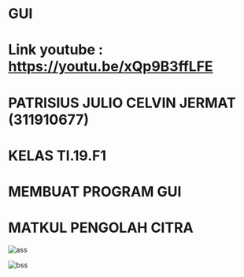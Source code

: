 # GUI
# Link youtube : https://youtu.be/xQp9B3ffLFE

# PATRISIUS JULIO CELVIN JERMAT (311910677)
# KELAS TI.19.F1
# MEMBUAT PROGRAM GUI
# MATKUL PENGOLAH CITRA

![ass](https://user-images.githubusercontent.com/81411450/117526083-f6a3ba80-afec-11eb-9c7e-9212d9881c33.png)

![bss](https://user-images.githubusercontent.com/81411450/117526114-1f2bb480-afed-11eb-8541-c9a754b32cef.png)

